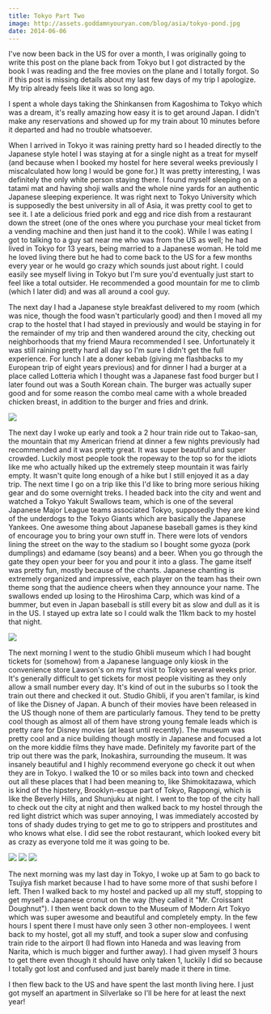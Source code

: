 ```yaml
---
title: Tokyo Part Two
image: http://assets.goddamnyouryan.com/blog/asia/tokyo-pond.jpg
date: 2014-06-06
---
```

I've now been back in the US for over a month, I was originally going to write this post on the plane back from Tokyo but I got distracted by the book I was reading and the free movies on the plane and I totally forgot. So if this post is missing details about my last few days of my trip I apologize. My trip already feels like it was so long ago.

I spent a whole days taking the Shinkansen from Kagoshima to Tokyo which was a dream, it's really amazing how easy it is to get around Japan. I didn't make any reservations and showed up for my train about 10 minutes before it departed and had no trouble whatsoever.

When I arrived in Tokyo it was raining pretty hard so I headed directly to the Japanese style hotel I was staying at for a single night as a treat for myself (and because when I booked my hostel for here several weeks previously I miscalculated how long I would be gone for.) It was pretty interesting, I was definitely the only white person staying there. I found myself sleeping on a tatami mat and having shoji walls and the whole nine yards for an authentic Japanese sleeping experience. It was right next to Tokyo University which is supposedly the best university in all of Asia, it was pretty cool to get to see it. I ate a delicious fried pork and egg and rice dish from a restaurant down the street (one of the ones where you purchase your meal ticket from a vending machine and then just hand it to the cook). While I was eating I got to talking to a guy sat near me who was from the US as well; he had lived in Tokyo for 13 years, being married to a Japanese woman. He told me he loved living there but he had to come back to the US for a few months every year or he would go crazy which sounds just about right. I could easily see myself living in Tokyo but I'm sure you'd eventually just start to feel like a total outsider. He recommended a good mountain for me to climb (which I later did) and was all around a cool guy.

The next day I had a Japanese style breakfast delivered to my room (which was nice, though the food wasn't particularly good) and then I moved all my crap to the hostel that I had stayed in previously and would be staying in for the remainder of my trip and then wandered around the city, checking out neighborhoods that my friend Maura recommended I see. Unfortunately it was still raining pretty hard all day so I'm sure I didn't get the full experience. For lunch I ate a doner kebab (giving me flashbacks to my European trip of eight years previous) and for dinner I had a burger at a place called Lotteria which  I thought was a Japanese fast food burger but I later found out was a South Korean chain. The burger was actually super good and for some reason the combo meal came with a whole breaded chicken breast, in addition to the burger and fries and drink.

![](http://assets.goddamnyouryan.com/blog/asia/tokyo-takaosan.jpg)

The next day I woke up early and took a 2 hour train ride out to Takao-san, the mountain that my American friend at dinner a few nights previously had recommended and it was pretty great. It was super beautiful and super crowded. Luckily most people took the ropeway to the top so for the idiots like me who actually hiked up the extremely steep mountain it was fairly empty. It wasn't quite long enough of a hike but I still enjoyed it as a day trip. The next time I go on a trip like this I'd like to bring more serious hiking gear and do some overnight treks. I headed back into the city and went and watched a Tokyo Yakult Swallows team, which is one of the several Japanese Major League teams associated Tokyo, supposedly they are kind of the underdogs to the Tokyo Giants which are basically the Japanese Yankees. One awesome thing about Japanese baseball games is they kind of encourage you to bring your own stuff in. There were lots of vendors lining the street on the way to the stadium so I bought some gyoza (pork dumplings) and edamame (soy beans) and a beer. When you go through the gate they open your beer for you and pour it into a glass. The game itself was pretty fun, mostly because of the chants. Japanese chanting is extremely organized and impressive, each player on the team has their own theme song that the audience cheers when they announce your name. The swallows ended up losing to the Hiroshima Carp, which was kind of a bummer, but even in Japan baseball is still every bit as slow and dull as it is in the US. I stayed up extra late so I could walk the 11km back to my hostel that night.

![](http://assets.goddamnyouryan.com/blog/asia/tokyo-swallows.jpg)

The next morning I went to the studio Ghibli museum which I had bought tickets for (somehow) from a Japanese language only kiosk in the convenience store Lawson's on my first visit to Tokyo several weeks prior. It's generally difficult to get tickets for most people visiting as they only allow a small number every day. It's kind of out in the suburbs so I took the train out there and checked it out. Studio Ghibli, if you aren't familar, is kind of like the Disney of Japan. A bunch of their movies have been released in the US though none of them are particularly famous. They tend to be pretty cool though as almost all of them have strong young female leads which is pretty rare for Disney movies (at least until recently). The museum was pretty cool and a nice building though mostly in Japanese and focused a lot on the more kiddie films they have made. Definitely my favorite part of the trip out there was the park, Inokashira, surrounding the museum. It was insanely beautiful and I highly recommend everyone go check it out when they are in Tokyo. I walked the 10 or so miles back into town and checked out all these places that I had been meaning to, like Shimokitazawa, which is kind of the hipstery, Brooklyn-esque part of Tokyo, Rappongi, which is like the Beverly Hills, and Shunjuku at night. I went to the top of the city hall to check out the city at night and then walked back to my hostel through the red light district which was super annoying, I was immediately accosted by tons of shady dudes trying to get me to go to strippers and prostitutes and who knows what else. I did see the robot restaurant, which looked every bit as crazy as everyone told me it was going to be.

![](http://assets.goddamnyouryan.com/blog/asia/tokyo-ghibli.jpg)
![](http://assets.goddamnyouryan.com/blog/asia/tokyo-inokashira.jpg)
![](http://assets.goddamnyouryan.com/blog/asia/tokyo-inokashira-two.jpg)

The next morning was my last day in Tokyo, I woke up at 5am to go back to Tsujiya fish market because I had to have some more of that sushi before I left. Then I walked back to my hostel and packed up all my stuff, stopping to get myself a Japanese cronut on the way (they called it "Mr. Croissant Doughnut"). I then went back down to the Museum of Modern Art Tokyo which was super awesome and beautiful and completely empty. In the few hours I spent there I must have only seen 3 other non-employees.  I went back to my hostel, got all my stuff, and took a super slow and confusing train ride to the airport (I had flown into Haneda and was leaving from Narita, which is much bigger and further away). I had given myself 3 hours to get there even though it should have only taken 1, luckily I did so because I totally got lost and confused and just barely made it there in time.

I then flew back to the US and have spent the last month living here. I just got myself an apartment in Silverlake so I'll be here for at least the next year!
